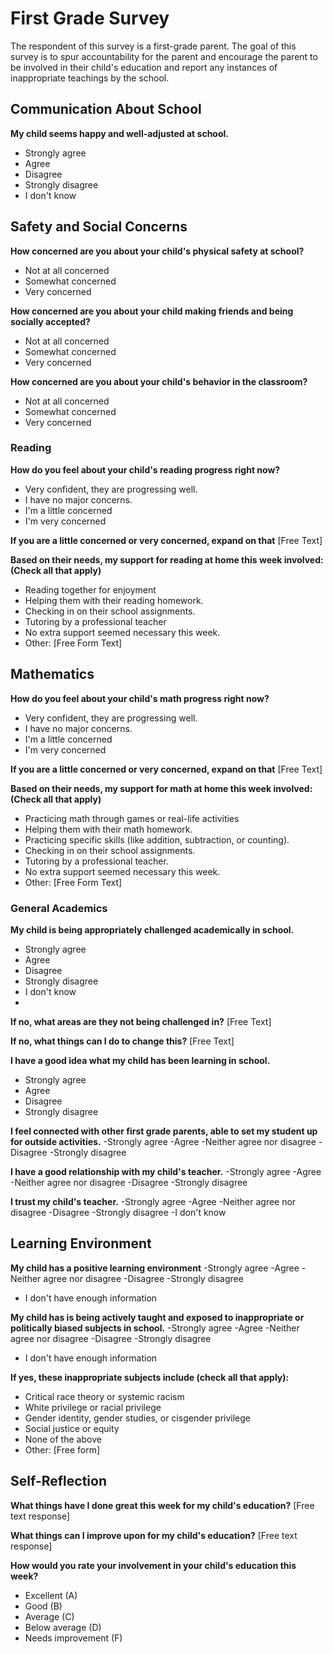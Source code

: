 # First Grade Survey

The respondent of this survey is a first-grade parent. The goal of this survey is to spur accountability for the parent and encourage the parent to be involved in their child's education and report any instances of inappropriate teachings by the school. 

## Communication About School

**My child seems happy and well-adjusted at school.**
- Strongly agree
- Agree
- Disagree
- Strongly disagree
- I don't know

## Safety and Social Concerns

**How concerned are you about your child's physical safety at school?**
- Not at all concerned
- Somewhat concerned
- Very concerned

**How concerned are you about your child making friends and being socially accepted?**
- Not at all concerned
- Somewhat concerned
- Very concerned

**How concerned are you about your child's behavior in the classroom?**
- Not at all concerned
- Somewhat concerned
- Very concerned

### Reading

**How do you feel about your child's reading progress right now?**

- Very confident, they are progressing well.
- I have no major concerns.
- I'm a little concerned
- I'm very concerned

**If you are a little concerned or very concerned, expand on that**
[Free Text]

**Based on their needs, my support for reading at home this week involved: (Check all that apply)**

- Reading together for enjoyment
- Helping them with their reading homework.
- Checking in on their school assignments.
- Tutoring by a professional teacher
- No extra support seemed necessary this week.
- Other: [Free Form Text]


## Mathematics

**How do you feel about your child's math progress right now?**

- Very confident, they are progressing well.
- I have no major concerns.
- I'm a little concerned
- I'm very concerned

**If you are a little concerned or very concerned, expand on that**
[Free Text]

**Based on their needs, my support for math at home this week involved: (Check all that apply)**

- Practicing math through games or real-life activities
- Helping them with their math homework.
- Practicing specific skills (like addition, subtraction, or counting).
- Checking in on their school assignments.
- Tutoring by a professional teacher.
- No extra support seemed necessary this week.
- Other: [Free Form Text]


### General Academics

**My child is being appropriately challenged academically in school.**
- Strongly agree
- Agree
- Disagree
- Strongly disagree
- I don't know
- 
**If no, what areas are they not being challenged in?**
[Free Text]

**If no, what things can I do to change this?**
[Free Text]

**I have a good idea what my child has been learning in school.**
- Strongly agree
- Agree
- Disagree
- Strongly disagree

**I feel connected with other first grade parents, able to set my student up for outside activities.**
-Strongly agree
-Agree
-Neither agree nor disagree
-Disagree
-Strongly disagree

**I have a good relationship with my child's teacher.**
-Strongly agree
-Agree
-Neither agree nor disagree
-Disagree
-Strongly disagree

**I trust my child's teacher.**
-Strongly agree
-Agree
-Neither agree nor disagree
-Disagree
-Strongly disagree
-I don't know

## Learning Environment

**My child has a positive learning environment**
-Strongly agree
-Agree
-Neither agree nor disagree
-Disagree
-Strongly disagree
- I don't have enough information

**My child has is being actively taught and exposed to inappropriate or politically biased subjects in school.**
-Strongly agree
-Agree
-Neither agree nor disagree
-Disagree
-Strongly disagree
- I don't have enough information

**If yes, these inappropriate subjects include (check all that apply):**
- Critical race theory or systemic racism
- White privilege or racial privilege
- Gender identity, gender studies, or cisgender privilege
- Social justice or equity
- None of the above
- Other: [Free form]

## Self-Reflection

**What things have I done great this week for my child's education?**
[Free text response]

**What things can I improve upon for my child's education?**
[Free text response]

**How would you rate your involvement in your child's education this week?**
- Excellent (A)
- Good (B)
- Average (C)
- Below average (D)
- Needs improvement (F)